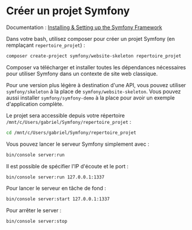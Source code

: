 # Créer un projet Symfony

Documentation : [Installing & Setting up the Symfony Framework](https://symfony.com/doc/current/setup.html)

Dans votre bash, utilisez composer pour créer un projet Symfony (en remplaçant `repertoire_projet`) :

```bash
composer create-project symfony/website-skeleton repertoire_projet
```

Composer va télécharger et installer toutes les dépendances nécessaires pour utiliser Symfony dans un contexte de site web classique.

Pour une version plus légère à destination d'une API, vous pouvez utiliser `symfony/skeleton` à la place de `symfony/website-skeleton`. Vous pouvez aussi installer `symfony/symfony-demo` à la place pour avoir un exemple d'application complète.

Le projet sera accessible depuis votre répertoire `/mnt/c/Users/gabriel/Symfony/repertoire_projet` : 

```bash
cd /mnt/c/Users/gabriel/Symfony/repertoire_projet
```

Vous pouvez lancer le serveur Symfony simplement avec :

```bash
bin/console server:run
```

Il est possible de spécifier l'IP d'écoute et le port :

```bash
bin/console server:run 127.0.0.1:1337
```

Pour lancer le serveur en tâche de fond : 

```bash
bin/console server:start 127.0.0.1:1337
```

Pour arrêter le server :

```bash
bin/console server:stop
```